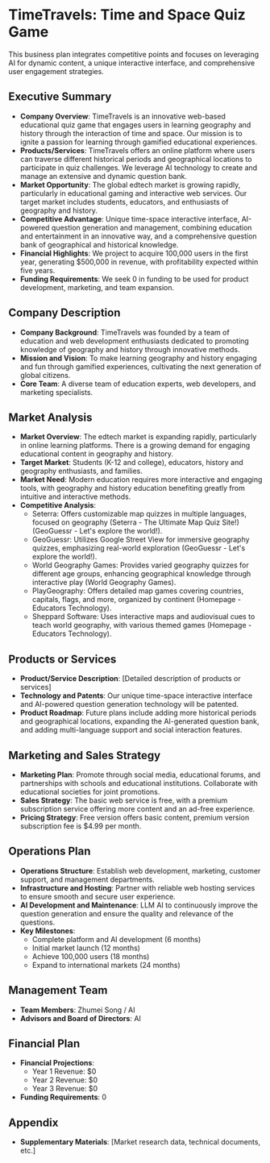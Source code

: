 # TimeTravels: Time and Space Quiz Game

This business plan integrates competitive points and focuses on leveraging AI for dynamic content, a unique interactive interface, and comprehensive user engagement strategies.

## Executive Summary
- **Company Overview**: TimeTravels is an innovative web-based educational quiz game that engages users in learning geography and history through the interaction of time and space. Our mission is to ignite a passion for learning through gamified educational experiences.
- **Products/Services**: TimeTravels offers an online platform where users can traverse different historical periods and geographical locations to participate in quiz challenges. We leverage AI technology to create and manage an extensive and dynamic question bank.
- **Market Opportunity**: The global edtech market is growing rapidly, particularly in educational gaming and interactive web services. Our target market includes students, educators, and enthusiasts of geography and history.
- **Competitive Advantage**:  Unique time-space interactive interface, AI-powered question generation and management, combining education and entertainment in an innovative way, and a comprehensive question bank of geographical and historical knowledge.
- **Financial Highlights**: We project to acquire 100,000 users in the first year, generating $500,000 in revenue, with profitability expected within five years.
- **Funding Requirements**: We seek 0 in funding to be used for product development, marketing, and team expansion.


## Company Description
- **Company Background**: TimeTravels was founded by a team of education and web development enthusiasts dedicated to promoting knowledge of geography and history through innovative methods.
- **Mission and Vision**: To make learning geography and history engaging and fun through gamified experiences, cultivating the next generation of global citizens.
- **Core Team**: A diverse team of education experts, web developers, and marketing specialists.

## Market Analysis
- **Market Overview**: The edtech market is expanding rapidly, particularly in online learning platforms. There is a growing demand for engaging educational content in geography and history.
- **Target Market**: Students (K-12 and college), educators, history and geography enthusiasts, and families.
- **Market Need**: Modern education requires more interactive and engaging tools, with geography and history education benefiting greatly from intuitive and interactive methods.
- **Competitive Analysis**: 
  - Seterra: Offers customizable map quizzes in multiple languages, focused on geography​ (Seterra - The Ultimate Map Quiz Site!)​​ (GeoGuessr - Let's explore the world!)​.
  - GeoGuessr: Utilizes Google Street View for immersive geography quizzes, emphasizing real-world exploration​ (GeoGuessr - Let's explore the world!)​.
  - World Geography Games: Provides varied geography quizzes for different age groups, enhancing geographical knowledge through interactive play​ (World Geography Games)​.
  - PlayGeography: Offers detailed map games covering countries, capitals, flags, and more, organized by continent​ (Homepage - Educators Technology)​.
  - Sheppard Software: Uses interactive maps and audiovisual cues to teach world geography, with various themed games​ (Homepage - Educators Technology)​.

## Products or Services
- **Product/Service Description**: [Detailed description of products or services]
- **Technology and Patents**:  Our unique time-space interactive interface and AI-powered question generation technology will be patented.
- **Product Roadmap**: Future plans include adding more historical periods and geographical locations, expanding the AI-generated question bank, and adding multi-language support and social interaction features.

## Marketing and Sales Strategy
- **Marketing Plan**: Promote through social media, educational forums, and partnerships with schools and educational institutions. Collaborate with educational societies for joint promotions.
- **Sales Strategy**: The basic web service is free, with a premium subscription service offering more content and an ad-free experience.
- **Pricing Strategy**: Free version offers basic content, premium version subscription fee is $4.99 per month.

## Operations Plan
- **Operations Structure**: Establish web development, marketing, customer support, and management departments.
- **Infrastructure and Hosting**: Partner with reliable web hosting services to ensure smooth and secure user experience.
- **AI Development and Maintenance**: LLM AI to continuously improve the question generation and ensure the quality and relevance of the questions.
- **Key Milestones**:
  - Complete platform and AI development (6 months)
  - Initial market launch (12 months)
  - Achieve 100,000 users (18 months)
  - Expand to international markets (24 months)

## Management Team
- **Team Members**: Zhumei Song / AI
- **Advisors and Board of Directors**: AI

## Financial Plan
- **Financial Projections**: 
    - Year 1 Revenue: $0
    - Year 2 Revenue: $0
    - Year 3 Revenue: $0
- **Funding Requirements**: 0
<!-- - **Exit Strategy**: [Explanation of investor exit plan] -->

## Appendix
- **Supplementary Materials**: [Market research data, technical documents, etc.]


